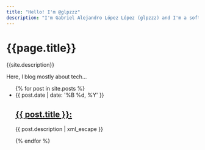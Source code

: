 ```yaml
---
title: "Hello! I'm @glpzzz"
description: "I'm Gabriel Alejandro López López (glpzzz) and I'm a software engineer. Working at @daxslab and always looking for new business opportunities. Bootstrap, C++, C, CSS3, Docker, HTML5, Java, JavaScript, jQuery, MySQL, PHP, PostgreSQL, Python, Qt, Yii PHP Framework and more. Let me know if I can help you!"
---
```


# {{page.title}}

{{site.description}}

Here, I blog mostly about tech...

<ul id="post-list">
    {% for post in site.posts %}
    <li>
        <time datetime="{{ post.date }}">{{ post.date | date: '%B %d, %Y' }}</time>
        <h2>
            <a href="{{ post.url }}">{{ post.title }}:</a>
        </h2>
        <p class="description-post">
            {{ post.description | xml_escape }}
        </p>
    </li>
    {% endfor %}
</ul>